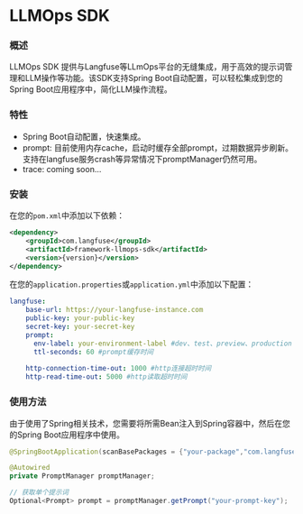 # LLMOps SDK

### 概述
LLMOps SDK 提供与Langfuse等LLmOps平台的无缝集成，用于高效的提示词管理和LLM操作等功能。该SDK支持Spring Boot自动配置，可以轻松集成到您的Spring Boot应用程序中，简化LLM操作流程。


### 特性
- Spring Boot自动配置，快速集成。
- prompt: 目前使用内存cache，启动时缓存全部prompt，过期数据异步刷新。支持在langfuse服务crash等异常情况下promptManager仍然可用。
- trace: coming soon...
### 安装

在您的`pom.xml`中添加以下依赖：

```xml
<dependency>
    <groupId>com.langfuse</groupId>
    <artifactId>framework-llmops-sdk</artifactId>
    <version>{version}</version>
</dependency>
```

在您的`application.properties`或`application.yml`中添加以下配置：

```yaml
langfuse:
    base-url: https://your-langfuse-instance.com
    public-key: your-public-key
    secret-key: your-secret-key
    prompt:
      env-label: your-environment-label #dev、test、preview、production 根据环境配置
      ttl-seconds: 60 #prompt缓存时间
      
    http-connection-time-out: 1000 #http连接超时时间
    http-read-time-out: 5000 #http读取超时时间
```

### 使用方法
由于使用了Spring相关技术，您需要将所需Bean注入到Spring容器中，然后在您的Spring Boot应用程序中使用。
```java
@SpringBootApplication(scanBasePackages = {"your-package","com.langfuse"})

```

```java
@Autowired
private PromptManager promptManager;

// 获取单个提示词
Optional<Prompt> prompt = promptManager.getPrompt("your-prompt-key");

```
